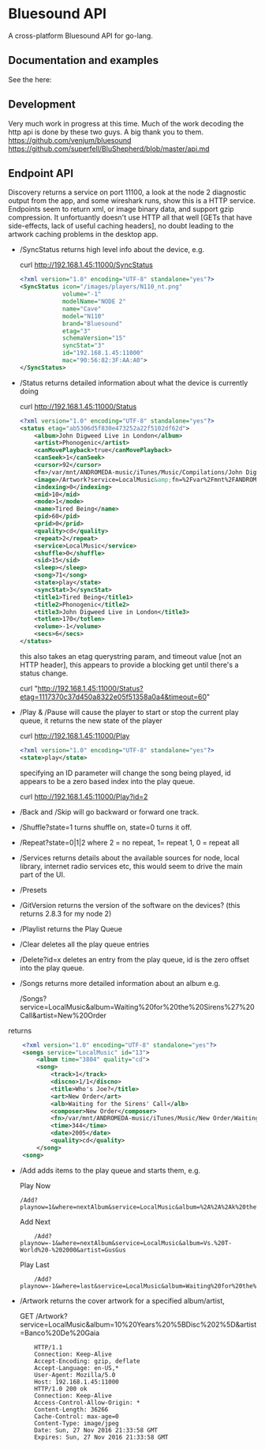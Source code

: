 # Bluesound API

A cross-platform Bluesound API for go-lang.

## Documentation and examples

See the here:

## Development

Very much work in progress at this time.
Much of the work decoding the http api is done by these two guys. A big thank you to them.
<https://github.com/venjum/bluesound>
<https://github.com/superfell/BluShepherd/blob/master/api.md>

## Endpoint API

Discovery returns a service on port 11100, a look at the node 2 diagnostic output from the app, and some wireshark runs, show this is a HTTP service. Endpoints seem to return xml, or image binary data, and support gzip compression. It unfortuantly doesn't use HTTP all that well [GETs that have side-effects, lack of useful caching headers], no doubt leading to the artwork caching problems in the desktop app.

* /SyncStatus returns high level info about the device, e.g.

    curl <http://192.168.1.45:11000/SyncStatus>

    ```xml
    <?xml version="1.0" encoding="UTF-8" standalone="yes"?>
    <SyncStatus icon="/images/players/N110_nt.png"
                volume="-1"
                modelName="NODE 2"
                name="Cave"
                model="N110"
                brand="Bluesound"
                etag="3"
                schemaVersion="15"
                syncStat="3"
                id="192.168.1.45:11000"
                mac="90:56:82:3F:AA:A0">
    </SyncStatus>
    ```

* /Status returns detailed information about what the device is currently doing

    curl <http://192.168.1.45:11000/Status>

    ```xml
    <?xml version="1.0" encoding="UTF-8" standalone="yes"?>
    <status etag="ab5306d5f830e473252a22f5102df62d">
        <album>John Digweed Live in London</album>
        <artist>Phonogenic</artist>
        <canMovePlayback>true</canMovePlayback>
        <canSeek>1</canSeek>
        <cursor>92</cursor>
        <fn>/var/mnt/ANDROMEDA-music/iTunes/Music/Compilations/John Digweed Live in London/3-09 Tired Being.m4a</fn>
        <image>/Artwork?service=LocalMusic&amp;fn=%2Fvar%2Fmnt%2FANDROMEDA-music%2FiTunes%2FMusic%2FCompilations%2FJohn%20Digweed%20Live%20in%20London%2F3-09%20Tired%20Being.m4a</image>
        <indexing>0</indexing>
        <mid>10</mid>
        <mode>1</mode>
        <name>Tired Being</name>
        <pid>60</pid>
        <prid>0</prid>
        <quality>cd</quality>
        <repeat>2</repeat>
        <service>LocalMusic</service>
        <shuffle>0</shuffle>
        <sid>15</sid>
        <sleep></sleep>
        <song>71</song>
        <state>play</state>
        <syncStat>3</syncStat>
        <title1>Tired Being</title1>
        <title2>Phonogenic</title2>
        <title3>John Digweed Live in London</title3>
        <totlen>170</totlen>
        <volume>-1</volume>
        <secs>6</secs>
    </status>
    ```

    this also takes an etag querystring param, and timeout value [not an HTTP header], this appears to provide a blocking get until there's a status change.

    curl "<http://192.168.1.45:11000/Status?etag=1117370c37d450a8322e05f51358a0a4&timeout=60>"

* /Play & /Pause will cause the player to start or stop the current play queue, it returns the new state of the player

    curl <http://192.168.1.45:11000/Play>

    ```xml
    <?xml version="1.0" encoding="UTF-8" standalone="yes"?>
    <state>play</state>
    ```

    specifying an ID parameter will change the song being played, id appears to be a zero based index into the play queue.

    curl <http://192.168.1.45:11000/Play?id=2>

* /Back and /Skip will go backward or forward one track.

* /Shuffle?state=1 turns shuffle on, state=0 turns it off.

* /Repeat?state=0|1|2 where 2 = no repeat, 1= repeat 1, 0 = repeat all

* /Services returns details about the available sources for node, local library, internet radio services etc, this would seem to drive the main part of the UI.

* /Presets

* /GitVersion returns the version of the software on the devices? (this returns 2.8.3 for my node 2)

* /Playlist returns the Play Queue

* /Clear deletes all the play queue entries

* /Delete?id=x deletes an entry from the play queue, id is the zero offset into the play queue.

* /Songs returns more detailed information about an album e.g.

    /Songs?service=LocalMusic&album=Waiting%20for%20the%20Sirens%27%20Call&artist=New%20Order

returns

```xml
    <?xml version="1.0" encoding="UTF-8" standalone="yes"?>
    <songs service="LocalMusic" id="13">
        <album time="3804" quality="cd">
        <song>
            <track>1</track>
            <discno>1/1</discno>
            <title>Who's Joe?</title>
            <art>New Order</art>
            <alb>Waiting for the Sirens' Call</alb>
            <composer>New Order</composer>
            <fn>/var/mnt/ANDROMEDA-music/iTunes/Music/New Order/Waiting For The Sirens' Call/01 Who's Joe_.m4a</fn>
            <time>344</time>
            <date>2005</date>
            <quality>cd</quality>
        </song>
    <song>
```

* /Add adds items to the play queue and starts them, e.g.

    Play Now
    ```http
    /Add?playnow=1&where=nextAlbum&service=LocalMusic&album=%2A%2A%2Ak%20the%20Millenium&artist=The%20KLF
    ```

    Add Next
    ```http
        /Add?playnow=-1&where=nextAlbum&service=LocalMusic&album=Vs.%20T-World%20-%202000&artist=GusGus
    ```

    Play Last
    ```http
        /Add?playnow=-1&where=last&service=LocalMusic&album=Waiting%20for%20the%20Rights%20of%20Mu&artist=The%20KLF
    ```

* /Artwork returns the cover artwork for a specified album/artist,

    GET /Artwork?service=LocalMusic&album=10%20Years%20%5BDisc%202%5D&artist=Banco%20De%20Gaia
    ```http
        HTTP/1.1
        Connection: Keep-Alive
        Accept-Encoding: gzip, deflate
        Accept-Language: en-US,*
        User-Agent: Mozilla/5.0
        Host: 192.168.1.45:11000
        HTTP/1.0 200 ok
        Connection: Keep-Alive
        Access-Control-Allow-Origin: *
        Content-Length: 36266
        Cache-Control: max-age=0
        Content-Type: image/jpeg
        Date: Sun, 27 Nov 2016 21:33:58 GMT
        Expires: Sun, 27 Nov 2016 21:33:58 GMT
    ```
